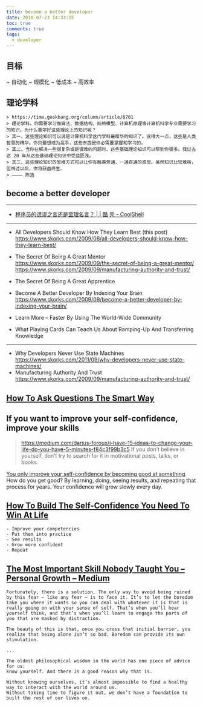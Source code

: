 ```yaml
---
title: become a better developer
date: 2018-07-23 14:33:15
toc: true
comments: true
tags:
  - developer
---
```


## 目标

~ 自动化
~ 规模化
~ 低成本
~ 高效率

## 理论学科

```
> https://time.geekbang.org/column/article/8701
> 理论学科。你需要学习像算法、数据结构、网络模型、计算机原理等计算机科学专业需要学习的知识。为什么要学好这些理论上的知识呢？
> 其一，这些理论知识可以说是计算机科学这门学科最精华的知识了。说得大一点，这些是人类智慧的精华。你只要想成为高手，这些东西是你必需要掌握和学习的。
> 其二，当你在解决一些很复杂或是很难的问题时，这些基础理论知识可以帮到你很多。我过去这 20 年从这些基础理论知识中受益匪浅。
> 其三，这些理论知识的思维方式可以让你有触类旁通，一通百通的感觉。虽然知识比较难啃，但啃过以后，你将获益终生。
> ———— 陈浩
```

## become a better developer

---

- [程序员的谎谬之言还是至理名言？ | | 酷 壳 - CoolShell](https://coolshell.cn/articles/4235.html)

---

- All Developers Should Know How They Learn Best (this post)
  https://www.skorks.com/2009/08/all-developers-should-know-how-they-learn-best/

- The Secret Of Being A Great Mentor
  https://www.skorks.com/2009/09/the-secret-of-being-a-great-mentor/
  https://www.skorks.com/2009/09/manufacturing-authority-and-trust/
- The Secret Of Being A Great Apprentice

- Become A Better Developer By Indexing Your Brain
  https://www.skorks.com/2009/09/become-a-better-developer-by-indexing-your-brain/

- Learn More – Faster By Using The World-Wide Community
- What Playing Cards Can Teach Us About Ramping-Up And Transferring Knowledge

---

- Why Developers Never Use State Machines
  https://www.skorks.com/2011/09/why-developers-never-use-state-machines/
- Manufacturing Authority And Trust
  https://www.skorks.com/2009/09/manufacturing-authority-and-trust/

## [How To Ask Questions The Smart Way](http://www.catb.org/~esr/faqs/smart-questions.html)

## If you want to improve your self-confidence, improve your skills

> https://medium.com/darius-foroux/i-have-15-ideas-to-change-your-life-do-you-have-5-minutes-f84c3f99b3c5
> If you don’t believe in yourself, don’t try to search for it in motivational posts, talks, or books.

[You only improve your self-confidence by becoming good at something](http://dariusforoux.com/build-self-confidence-need-win-life/). How do you get good? By learning, doing, seeing results, and repeating that process for years. Your confidence will grow slowly every day.

## [How To Build The Self-Confidence You Need To Win At Life](https://dariusforoux.com/build-self-confidence-need-win-life/)

```
- Improve your competencies
- Put them into practice
- See results
- Grow more confident
- Repeat
```

## [The Most Important Skill Nobody Taught You – Personal Growth – Medium](https://medium.com/personal-growth/the-most-important-skill-nobody-taught-you-9b162377ab77)

```
Fortunately, there is a solution. The only way to avoid being ruined by this fear — like any fear — is to face it. It’s to let the boredom take you where it wants so you can deal with whatever it is that is really going on with your sense of self. That’s when you’ll hear yourself think, and that’s when you’ll learn to engage the parts of you that are masked by distraction.

The beauty of this is that, once you cross that initial barrier, you realize that being alone isn’t so bad. Boredom can provide its own stimulation.

...

The oldest philosophical wisdom in the world has one piece of advice for us:
know yourself. And there is a good reason why that is.

Without knowing ourselves, it’s almost impossible to find a healthy way to interact with the world around us.
Without taking time to figure it out, we don’t have a foundation to built the rest of our lives on.

```
